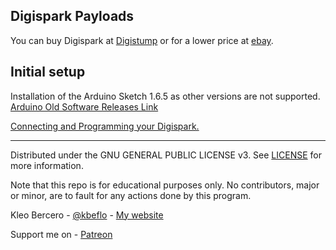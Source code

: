 ## Digispark Payloads

You can buy Digispark at [Digistump](http://digistump.com/products/1) or for a lower price at [ebay](http://www.ebay.com/itm/Digispark-Kickstarter-ATTINY85-Arduino-General-Micro-USB-Development-Board-/221889695650?hash=item33a9a80fa2:g:GdoAAOSwiLdV~BaV).  

## Initial setup

Installation of the Arduino Sketch 1.6.5 as other versions are not supported. [Arduino Old Software Releases Link](https://www.arduino.cc/en/main/OldSoftwareReleases)

[Connecting and Programming your Digispark. ](https://digistump.com/wiki/digispark/tutorials/connecting)

---

Distributed under the GNU GENERAL PUBLIC LICENSE v3. See [LICENSE](https://github.com/kbeflo/digispark-payloads/blob/master/LICENSE) for more information.

Note that this repo is for educational purposes only. No contributors, major or minor, are to fault for any actions done by this program.

Kleo Bercero - [@kbeflo](https://twitter.com/kbeflo) - [My website](https://kerberos.me/)

Support me on - [Patreon](https://www.patreon.com/kbeflo)